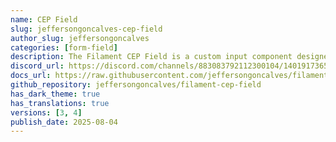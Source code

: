 ```yaml
---
name: CEP Field
slug: jeffersongoncalves-cep-field
author_slug: jeffersongoncalves
categories: [form-field]
description: The Filament CEP Field is a custom input component designed specifically for Brazilian postal codes (CEP - Código de Endereçamento Postal).
discord_url: https://discord.com/channels/883083792112300104/1401917365087764631
docs_url: https://raw.githubusercontent.com/jeffersongoncalves/filament-cep-field/1.x/README.md
github_repository: jeffersongoncalves/filament-cep-field
has_dark_theme: true
has_translations: true
versions: [3, 4]
publish_date: 2025-08-04
---
```

